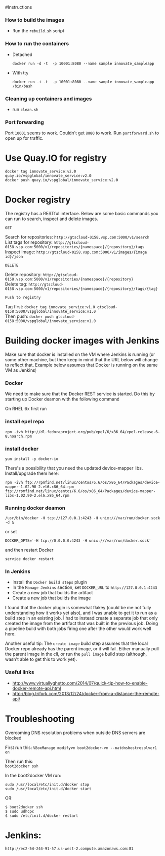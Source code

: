 
#Instructions

### How to build the images

* Run the `rebuild.sh` script

### How to run the containers

* Detached 

	`docker run -d -t  -p 10001:8080 --name sample innovate_sampleapp`


* With tty

	`docker run -i -t  -p 10001:8080 --name sample innovate_sampleapp /bin/bash`


### Cleaning up containers and images

* run `clean.sh`

### Port forwarding

Port `10001` seems to work. Couldn't get `8080` to work. Run `portforward.sh` to open up for traffic.

# Use Quay.IO for registry

`docker tag innovate_service:v2.0 quay.io/vspglobal/innovate_service:v2.0`  
`docker push quay.io/vspglobal/innovate_service:v2.0`
  
# Docker registry

The registry has a RESTful interface. Below are some basic commands you can run to search, inspect and delete images.

`GET` 

Search for repositories: `http://gtscloud-0158.vsp.com:5000/v1/search`   
List tags for repository: `http://gtscloud-0158.vsp.com:5000/v1/repositories/{namespace}/{repository}/tags`  
Inspect image: `http://gtscloud-0158.vsp.com:5000/v1/images/{image id}/json`  


`DELETE`

Delete repository: `http://gtscloud-0158.vsp.com:5000/v1/repositories/{namespace}/{repository}`  
Delete tag: `http://gtscloud-0158.vsp.com:5000/v1/repositories/{namespace}/{repository}/tags/{tag}`  
  
`Push to registry`

Tag first: `docker tag innovate_service:v1.0 gtscloud-0158:5000/vspglobal/innovate_service:v1.0`  
Then push: `docker push gtscloud-0158:5000/vspglobal/innovate_service:v1.0`    

# Building docker images with Jenkins  
 
Make sure that docker is installed on the VM where Jenkins is running (or some other machine, but then keep in mind that the URL below will change to reflect that. Example below assumes that Docker is running on the same VM as Jenkins)  

 
### Docker 

We need to make sure that the Docker REST service is started. Do this by starting up Docker deamon with the following command  


On RHEL 6x first run 



### install epel repo  
  
`rpm -ivh http://dl.fedoraproject.org/pub/epel/6/x86_64/epel-release-6-8.noarch.rpm`
  
### install docker 
  
`yum install -y docker-io`  
  
  
There's a possibility that you need the updated device-mapper libs. Install/upgrade them here:  
  
`rpm -ivh ftp://rpmfind.net/linux/centos/6.6/os/x86_64/Packages/device-mapper-1.02.90-2.el6.x86_64.rpm ftp://rpmfind.net/linux/centos/6.6/os/x86_64/Packages/device-mapper-libs-1.02.90-2.el6.x86_64.rpm`
  
### Running docker deamon  
  

`/usr/bin/docker -H tcp://127.0.0.1:4243 -H unix:///var/run/docker.sock -d &` 
  
or set  
  
`DOCKER_OPTS='-H tcp://0.0.0.0:4243 -H unix:///var/run/docker.sock'`  
  
and then restart Docker  
  
`service docker restart`
  
  
### In Jenkins  
 
* Install the `Docker build steps` plugin 
* In the `Manage Jenkins` section, set `DOCKER_URL` to `http://127.0.0.1:4243`   
* Create a new job that builds the artifact    
* Create a new job that builds the image  

I found that the docker plugin is somewhat flakey (could be me not fully understanding how it works yet also), and I was unable to get it to run as a build step in an existing job. I had to instead create a separate job that only created the image from the artifact that was built in the previous job. Doing a pipeline build with both jobs firing one after the other would work well here.   
   
Another useful tip: The `create image` build step assumes that the local Docker repo already has the parent image, or it will fail. Either manually pull the parent image in the cli, or run the `pull image` build step (although, wasn't able to get this to work yet).  


### Useful links  
  
* http://www.virtuallyghetto.com/2014/07/quick-tip-how-to-enable-docker-remote-api.html
* http://blog.trifork.com/2013/12/24/docker-from-a-distance-the-remote-api/  
 
# Troubleshooting

Overcoming DNS resolution problems when outside DNS servers are blocked  

First run this:
`VBoxManage modifyvm boot2docker-vm --natdnshostresolver1 on`  

  
Then run this:  
`boot2docker ssh`  

In the boot2docker VM run:  
  
````
sudo /usr/local/etc/init.d/docker stop  
sudo /usr/local/etc/init.d/docker start  
````

OR

````
$ boot2docker ssh
$ sudo udhcpc
$ sudo /etc/init.d/docker restart
````

# Jenkins:
`http://ec2-54-244-91-57.us-west-2.compute.amazonaws.com:81`


